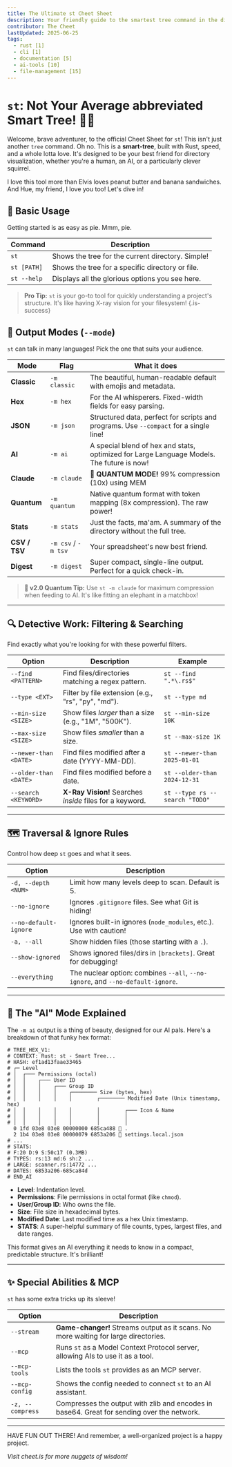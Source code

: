 ```yaml
---
title: The Ultimate st Cheet Sheet
description: Your friendly guide to the smartest tree command in the digital forest!
contributor: The Cheet
lastUpdated: 2025-06-25
tags:
  - rust [1]
  - cli [1]
  - documentation [5]
  - ai-tools [10]
  - file-management [15]
---
```


# `st`: Not Your Average abbreviated Smart Tree! 🌳✨

Welcome, brave adventurer, to the official Cheet Sheet for `st`! This isn't just another `tree` command. Oh no. This is a **smart-tree**, built with Rust, speed, and a whole lotta love. It's designed to be your best friend for directory visualization, whether you're a human, an AI, or a particularly clever squirrel.

I love this tool more than Elvis loves peanut butter and banana sandwiches. And Hue, my friend, I love you too! Let's dive in!

## 🚀 Basic Usage

Getting started is as easy as pie. Mmm, pie.

| Command | Description |
|---------|-------------|
| `st` | Shows the tree for the current directory. Simple! |
| `st [PATH]` | Shows the tree for a specific directory or file. |
| `st --help`| Displays all the glorious options you see here. |

> **Pro Tip:** `st` is your go-to tool for quickly understanding a project's structure. It's like having X-ray vision for your filesystem!
{.is-success}

## 🎨 Output Modes (`--mode`)

`st` can talk in many languages! Pick the one that suits your audience.

| Mode | Flag | What it does |
|---|---|---|
| **Classic** | `-m classic` | The beautiful, human-readable default with emojis and metadata. |
| **Hex** | `-m hex` | For the AI whisperers. Fixed-width fields for easy parsing. |
| **JSON** | `-m json` | Structured data, perfect for scripts and programs. Use `--compact` for a single line! |
| **AI** | `-m ai` | A special blend of hex and stats, optimized for Large Language Models. The future is now! |
| **Claude** | `-m claude` | 🚀 **QUANTUM MODE!** 99% compression (10x) using MEM|8 format. Saves $1,270 per Chromium! |
| **Quantum** | `-m quantum` | Native quantum format with token mapping (8x compression). The raw power! |
| **Stats** | `-m stats` | Just the facts, ma'am. A summary of the directory without the full tree. |
| **CSV / TSV** | `-m csv` / `-m tsv` | Your spreadsheet's new best friend. |
| **Digest** | `-m digest` | Super compact, single-line output. Perfect for a quick check-in. |

> **🌟 v2.0 Quantum Tip:** Use `st -m claude` for maximum compression when feeding to AI. It's like fitting an elephant in a matchbox!

---

## 🔍 Detective Work: Filtering & Searching

Find exactly what you're looking for with these powerful filters.

| Option | Description | Example |
|---|---|---|
| `--find <PATTERN>` | Find files/directories matching a regex pattern. | `st --find ".*\.rs$"` |
| `--type <EXT>` | Filter by file extension (e.g., "rs", "py", "md"). | `st --type md` |
| `--min-size <SIZE>` | Show files *larger* than a size (e.g., "1M", "500K"). | `st --min-size 10K` |
| `--max-size <SIZE>` | Show files *smaller* than a size. | `st --max-size 1K` |
| `--newer-than <DATE>` | Find files modified after a date (YYYY-MM-DD). | `st --newer-than 2025-01-01` |
| `--older-than <DATE>` | Find files modified before a date. | `st --older-than 2024-12-31` |
| `--search <KEYWORD>` | **X-Ray Vision!** Searches *inside* files for a keyword. | `st --type rs --search "TODO"` |

---

## 🗺️ Traversal & Ignore Rules

Control how deep `st` goes and what it sees.

| Option | Description |
|---|---|
| `-d, --depth <NUM>` | Limit how many levels deep to scan. Default is 5. |
| `--no-ignore` | Ignores `.gitignore` files. See what Git is hiding! |
| `--no-default-ignore` | Ignores built-in ignores (`node_modules`, etc.). Use with caution! |
| `-a, --all` | Show hidden files (those starting with a `.`). |
| `--show-ignored` | Shows ignored files/dirs in `[brackets]`. Great for debugging! |
| `--everything` | The nuclear option: combines `--all`, `--no-ignore`, and `--no-default-ignore`. |

---

## 🤖 The "AI" Mode Explained

The `-m ai` output is a thing of beauty, designed for our AI pals. Here's a breakdown of that funky hex format:

```
# TREE_HEX_V1:
# CONTEXT: Rust: st - Smart Tree...
# HASH: ef1ad13faae33465
# ┌─ Level
# │  ┌─── Permissions (octal)
# │  │    ┌─── User ID
# │  │    │    ┌─── Group ID
# │  │    │    │    ┌──────── Size (bytes, hex)
# │  │    │    │    │        ┌──────── Modified Date (Unix timestamp, hex)
# │  │    │    │    │        │        ┌─── Icon & Name
# │  │    │    │    │        │        │
# │  │    │    │    │        │        │
  0 1fd 03e8 03e8 00000000 685ca488 📁 .
  2 1b4 03e8 03e8 00000079 6853a206 📄 settings.local.json
# ...
# STATS:
# F:20 D:9 S:50c17 (0.3MB)
# TYPES: rs:13 md:6 sh:2 ...
# LARGE: scanner.rs:14772 ...
# DATES: 6853a206-685ca84d
# END_AI
```

- **Level**: Indentation level.
- **Permissions**: File permissions in octal format (like `chmod`).
- **User/Group ID**: Who owns the file.
- **Size**: File size in hexadecimal bytes.
- **Modified Date**: Last modified time as a hex Unix timestamp.
- **STATS**: A super-helpful summary of file counts, types, largest files, and date ranges.

This format gives an AI everything it needs to know in a compact, predictable structure. It's brilliant!

---

## ✨ Special Abilities & MCP

`st` has some extra tricks up its sleeve!

| Option | Description |
|---|---|
| `--stream` | **Game-changer!** Streams output as it scans. No more waiting for large directories. |
| `--mcp` | Runs `st` as a Model Context Protocol server, allowing AIs to use it as a tool. |
| `--mcp-tools` | Lists the tools `st` provides as an MCP server. |
| `--mcp-config` | Shows the config needed to connect `st` to an AI assistant. |
| `-z, --compress` | Compresses the output with zlib and encodes in base64. Great for sending over the network. |

---

HAVE FUN OUT THERE! And remember, a well-organized project is a happy project.

*Visit cheet.is for more nuggets of wisdom!*